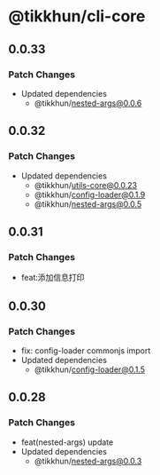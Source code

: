 # @tikkhun/cli-core

## 0.0.33

### Patch Changes

- Updated dependencies
  - @tikkhun/nested-args@0.0.6

## 0.0.32

### Patch Changes

- Updated dependencies
  - @tikkhun/utils-core@0.0.23
  - @tikkhun/config-loader@0.1.9
  - @tikkhun/nested-args@0.0.5

## 0.0.31

### Patch Changes

- feat:添加信息打印

## 0.0.30

### Patch Changes

- fix: config-loader commonjs import
- Updated dependencies
  - @tikkhun/config-loader@0.1.5

## 0.0.28

### Patch Changes

- feat(nested-args) update
- Updated dependencies
  - @tikkhun/nested-args@0.0.3
